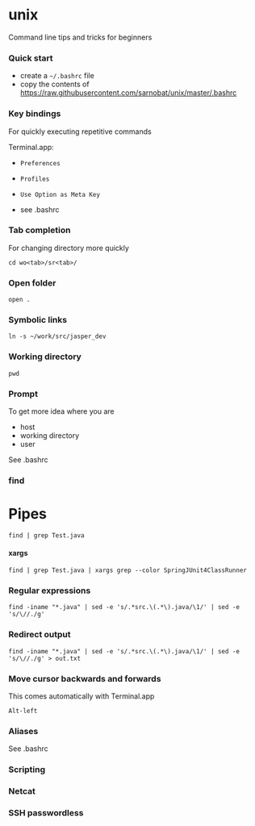 # unix
Command line tips and tricks for beginners

### Quick start

* create a `~/.bashrc` file 
* copy the contents of https://raw.githubusercontent.com/sarnobat/unix/master/.bashrc


### Key bindings

For quickly executing repetitive commands

Terminal.app:
* `Preferences`
* `Profiles`
* `Use Option as Meta Key`

* see .bashrc

### Tab completion

For changing directory more quickly

```
cd wo<tab>/sr<tab>/
```

### Open folder

```
open .
```


### Symbolic links

```
ln -s ~/work/src/jasper_dev
```

### Working directory

```
pwd
```

### Prompt

To get more idea where you are
* host
* working directory
* user

See .bashrc

### find

# Pipes
```
find | grep Test.java
```

#### xargs

```
find | grep Test.java | xargs grep --color SpringJUnit4ClassRunner
```
### Regular expressions

```
find -iname "*.java" | sed -e 's/.*src.\(.*\).java/\1/' | sed -e 's/\//./g'
```

### Redirect output

```
find -iname "*.java" | sed -e 's/.*src.\(.*\).java/\1/' | sed -e 's/\//./g' > out.txt
```

### Move cursor backwards and forwards

This comes automatically with Terminal.app

```
Alt-left
```

### Aliases

See .bashrc

### Scripting

### Netcat

### SSH passwordless


